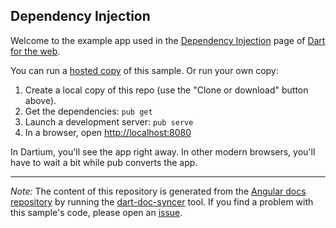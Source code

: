 ## Dependency Injection

Welcome to the example app used in the
[Dependency Injection](https://webdev.dartlang.org/angular/guide/dependency-injection) page
of [Dart for the web](https://webdev.dartlang.org).

You can run a [hosted copy](https://webdev.dartlang.org/examples/dependency-injection) of this
sample. Or run your own copy:

1. Create a local copy of this repo (use the "Clone or download" button above).
2. Get the dependencies: `pub get`
3. Launch a development server: `pub serve`
4. In a browser, open [http://localhost:8080](http://localhost:8080)

In Dartium, you'll see the app right away. In other modern browsers,
you'll have to wait a bit while pub converts the app.

---

*Note:* The content of this repository is generated from the
[Angular docs repository][docs repo] by running the
[dart-doc-syncer](//github.com/dart-lang/dart-doc-syncer) tool.
If you find a problem with this sample's code, please open an [issue][].

[docs repo]: //github.com/dart-lang/site-webdev/tree/master/examples/ng/doc/dependency-injection
[issue]: //github.com/dart-lang/site-webdev/issues/new?title=examples/ng/doc/dependency-injection
